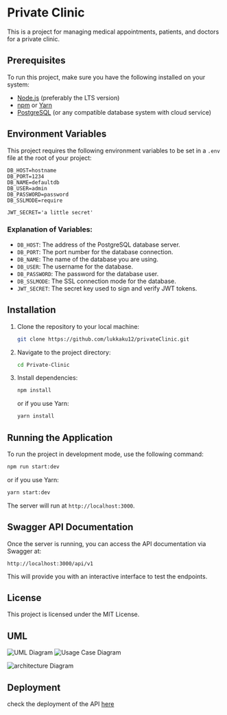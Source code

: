 
# Private Clinic

This is a project for managing medical appointments, patients, and doctors for a private clinic.

## Prerequisites

To run this project, make sure you have the following installed on your system:

- [Node.js](https://nodejs.org/) (preferably the LTS version)
- [npm](https://www.npmjs.com/) or [Yarn](https://yarnpkg.com/)
- [PostgreSQL](https://www.postgresql.org/) (or any compatible database system with cloud service)

## Environment Variables

This project requires the following environment variables to be set in a `.env` file at the root of your project:

```
DB_HOST=hostname
DB_PORT=1234
DB_NAME=defaultdb
DB_USER=admin
DB_PASSWORD=password
DB_SSLMODE=require

JWT_SECRET='a little secret'
```

### Explanation of Variables:

- `DB_HOST`: The address of the PostgreSQL database server.
- `DB_PORT`: The port number for the database connection.
- `DB_NAME`: The name of the database you are using.
- `DB_USER`: The username for the database.
- `DB_PASSWORD`: The password for the database user.
- `DB_SSLMODE`: The SSL connection mode for the database.
- `JWT_SECRET`: The secret key used to sign and verify JWT tokens.

## Installation

1. Clone the repository to your local machine:

   ```bash
   git clone https://github.com/lukkaku12/privateClinic.git
   ```

2. Navigate to the project directory:

   ```bash
   cd Private-Clinic
   ```

3. Install dependencies:

   ```bash
   npm install
   ```

   or if you use Yarn:

   ```bash
   yarn install
   ```

## Running the Application

To run the project in development mode, use the following command:

```bash
npm run start:dev
```

or if you use Yarn:

```bash
yarn start:dev
```

The server will run at `http://localhost:3000`.

## Swagger API Documentation

Once the server is running, you can access the API documentation via Swagger at:

```
http://localhost:3000/api/v1
```

This will provide you with an interactive interface to test the endpoints.

## License

This project is licensed under the MIT License.

## UML

![UML Diagram](uml-diagram.png)
![Usage Case Diagram](http://www.plantuml.com/plantuml/dpng/XP9DJiCm48NtFiMZAofHZe2Ae6ABXDJzr9wc8_cdiXqak0rduMAuReBIf4fNSMQ-cNcUvtNA57FhhBhB1tOCSjAG8fr3nEATjB3Fl00bz3zzyZMSlZLrFYhL8rWzuNxB4KRICNZPYHL31ePXAiffUGb_i6Mj9NYA7O8l74AaA664lWI_b-WAg2NJKjqQX5LNbLgRQOAonuuIrnBAeGYR5uDLTxa-aluxMYxL8tqT_zPID5seD2ETMxBoFP6pLCg7p8ZI73B2VdfTO6EH96LsX4-EiXTD9G2slI9mohy_0raAPMPfKK1BumNeu09y6E2FYht1IOTIPslhuZSfKybgdeWUKbi-AqqmZ6DdNBf0DgRahrCpGouNUTl5wqB6p-6wYh72SVdpm3_EP2rNp58jcPWuqw_wsR-oOyibIRFD7wfX2j3aTb8OIzLt150JkQ5uSexImCHrERNE_W40)

![architecture Diagram](architecture-diagram.jpg)

## Deployment

check the deployment of the API [here](http://159.223.175.64:3002/docs)